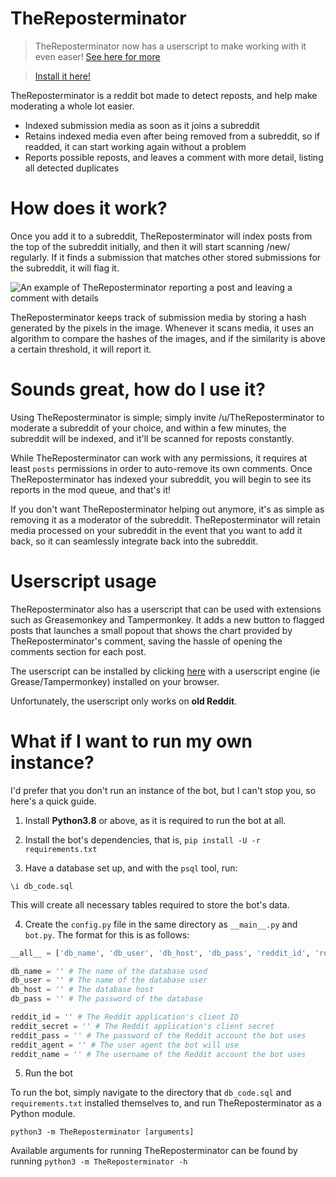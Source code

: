 # TheReposterminator

> TheReposterminator now has a userscript to make working with it even easer! [See here for more](#userscript-usage)

> [Install it here!](https://github.com/nickofolas/TheReposterminator/raw/master/popout-viewer.user.js)

TheReposterminator is a reddit bot made to detect reposts, and help make moderating a whole lot easier.
* Indexed submission media as soon as it joins a subreddit
* Retains indexed media even after being removed from a subreddit, so if readded, it can start working again without a problem
* Reports possible reposts, and leaves a comment with more detail, listing all detected duplicates
# How does it work?
Once you add it to a subreddit, TheReposterminator will index posts from the top of the subreddit initially, and then it will start scanning /new/ regularly. If it finds a submission that matches other stored submissions for the subreddit, it will flag it.

![An example of TheReposterminator reporting a post and leaving a comment with details](https://i.imgur.com/VnjYWv2.png)

TheReposterminator keeps track of submission media by storing a hash generated by the pixels in the image. Whenever it scans media, it uses an algorithm to compare the hashes of the images, and if the similarity is above a certain threshold, it will report it.
# Sounds great, how do I use it?
Using TheReposterminator is simple; simply invite /u/TheReposterminator to moderate a subreddit of your choice, and within a few minutes, the subreddit will be indexed, and it'll be scanned for reposts constantly. 

While TheReposterminator can work with any permissions, it requires at least `posts` permissions in order to auto-remove its own comments. Once TheReposterminator has indexed your subreddit, you will begin to see its reports in the mod queue, and that's it!

If you don't want TheReposterminator helping out anymore, it's as simple as removing it as a moderator of the subreddit. TheReposterminator will retain media processed on your subreddit in the event that you want to add it back, so it can seamlessly integrate back into the subreddit.
# Userscript usage
TheReposterminator also has a userscript that can be used with extensions such as Greasemonkey and Tampermonkey. It adds a new button to flagged posts that launches a small popout that shows the chart provided by TheReposterminator's comment, saving the hassle of opening the comments section for each post.

The userscript can be installed by clicking [here](https://github.com/nickofolas/TheReposterminator/raw/master/popout-viewer.user.js) with a userscript engine (ie Grease/Tampermonkey) installed on your browser.

Unfortunately, the userscript only works on **old Reddit**.
# What if I want to run my own instance?
I'd prefer that you don't run an instance of the bot, but I can't stop you, so here's a quick guide.

1. Install **Python3.8** or above, as it is required to run the bot at all.

2. Install the bot's dependencies, that is, `pip install -U -r requirements.txt`

3. Have a database set up, and with the `psql` tool, run:

`\i db_code.sql`

This will create all necessary tables required to store the bot's data.

4. Create the `config.py` file in the same directory as `__main__.py` and `bot.py`. The format for this is as follows:

```py
__all__ = ['db_name', 'db_user', 'db_host', 'db_pass', 'reddit_id', 'reddit_secret', 'reddit_pass', 'reddit_agent', 'reddit_name']

db_name = '' # The name of the database used
db_user = '' # The name of the database user
db_host = '' # The database host
db_pass = '' # The password of the database

reddit_id = '' # The Reddit application's client ID
reddit_secret = '' # The Reddit application's client secret
reddit_pass = '' # The password of the Reddit account the bot uses
reddit_agent = '' # The user agent the bot will use
reddit_name = '' # The username of the Reddit account the bot uses
```

5. Run the bot

To run the bot, simply navigate to the directory that `db_code.sql` and `requirements.txt` installed themselves to, and run TheReposterminator as a Python module.

`python3 -m TheReposterminator [arguments]`

Available arguments for running TheReposterminator can be found by running `python3 -m TheReposterminator -h`
